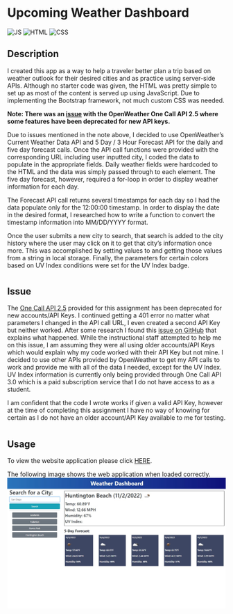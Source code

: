 # **Upcoming Weather Dashboard**

![JS](https://img.shields.io/badge/JavaScript-68%25-yellow)
![HTML](https://img.shields.io/badge/HTML-22%25-orange)
![CSS](https://img.shields.io/badge/CSS-10%25-blueviolet)

## **Description**
I created this app as a way to help a traveler better plan a trip based on weather outlook for their desired cities and as practice using server-side APIs. Although no starter code was given, the HTML was pretty simple to set up as most of the content is served up using JavaScript. Due to implementing the Bootstrap framework, not much custom CSS was needed. 


**Note: There was an [issue](/README.md/#issue) with the OpenWeather One Call API 2.5 where some features have been deprecated for new API keys.**


Due to issues mentioned in the note above, I decided to use OpenWeather’s Current Weather Data API and 5 Day / 3 Hour Forecast API for the daily and five day forecast calls. Once the API call functions were provided with the corresponding URL including user inputted city, I coded the data to populate in the appropriate fields. Daily weather fields were hardcoded to the HTML and the data was simply passed through to each element. The five day forecast, however, required a for-loop in order to display weather information for each day. 

The Forecast API call returns several timestamps for each day so I had the data populate only for the 12:00:00 timestamp. In order to display the date in the desired format, I researched how to write a function to convert the timestamp information into MM/DD/YYYY format. 

Once the user submits a new city to search, that search is added to the city history where the user may click on it to get that city’s information once more. This was accomplished by setting values to and getting those values from a string in local storage. Finally, the parameters for certain colors based on UV Index conditions were set for the UV Index badge. 


#
## **Issue**
The [One Call API 2.5](https://openweathermap.org/api/one-call-api) provided for this assignment has been deprecated for new accounts/API Keys. I continued getting a 401 error no matter what parameters I changed in the API call URL, I even created a second API Key but neither worked. After some research I found this [issue on GitHub](https://github.com/openhab/openhab-addons/issues/13314) that explains what happened. While the instructional staff attempted to help me on this issue, I am assuming they were all using older accounts/API Keys which would explain why my code worked with their API Key but not mine. I decided to use other APIs provided by OpenWeather to get my API calls to work and provide me with all of the data I needed, except for the UV Index. UV Index information is currently only being provided through One Call API 3.0 which is a paid subscription service that I do not have access to as a student. 

I am confident that the code I wrote works if given a valid API Key, however at the time of completing this assignment I have no way of knowing for certain as I do not have an older account/API Key available to me for testing. 

#
## **Usage**
To view the website application please click [HERE](
https://emmasiren.github.io/upcoming-weather-dashboard/).

The following image shows the web application when loaded correctly.
![img](./assets/images/scrnsht.jpg)